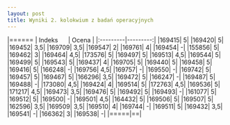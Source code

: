 ```yaml
---
layout: post
title: Wyniki 2. kolokwium z badań operacyjnych
---
```


|======
| Indeks &nbsp;&nbsp;&nbsp;&nbsp; | Ocena |
|:---------|---------:|
|169415|	5|
|169420|	5|
|169452|	3,5|
|169709|	3,5|
|169547|	2|
|169761|	4|
|169454|	-|
|155856|	5|
|169462|	3|
|169464|	4,5|
|173576|	5|
|169497|	5|
|169513|	4,5|
|169544|	5|
|169499|	5|
|169543|	5|
|169437|	4|
|169705|	5|
|169440|	5|
|169458|	5|
|169416|	5|
|166248|	-|
|169756|	4,5|
|169757|	-|
|169550|	-|
|169742|	5|
|169457|	5|
|169467|	5|
|166296|	3,5|
|169472|	5|
|166247|	-|
|169487|	5|
|169488|	-|
|173080|	4,5|
|169424|	4|
|169514|	5|
|172763|	4,5|
|169536|	5|
|171217|	4,5|
|169473|	3,5|
|169476|	5|
|169492|	5|
|169493|	-|
|161077|	5|
|169512|	5|
|169500|	-|
|169501|	4,5|
|164432|	5|
|169506|	5|
|169507|	5|
|162596|	3,5|
|169509|	3,5|
|169510|	4|
|169744|	-|
|169511|	5|
|169432|	3,5|
|169541|	-|
|166362|	3|
|169538|	-|
|=====|==|
